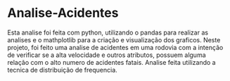 # Analise-Acidentes
Esta analise foi feita com python, utilizando o pandas para realizar as analises e o mathplotlib para a criação e visualização dos graficos.
Neste projeto, foi feito uma analise de acidentes em uma rodovia com a intenção de verificar se a alta velocidade e outros atributos, possuem alguma 
relação com o alto numero de acidentes fatais.
Analise feita utilizando a tecnica de distribuição de frequencia.
